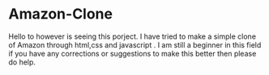 # Amazon-Clone
Hello to however is seeing this porject. I have tried to make a simple clone of Amazon through html,css and javascript . I am still a beginner in this field if you have any corrections or suggestions to make this better then please do help.
